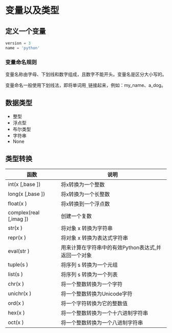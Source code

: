 # 变量以及类型

## 定义一个变量

```python
version = 3
name = 'python'
```

### 变量命名规则

变量名称由字母、下划线和数字组成，且数字不能开头。变量名是区分大小写的。

变量命名一般使用下划线法，即将单词用`_`链接起来，例如：my_name、a_dog。

## 数据类型

* 整型
* 浮点型
* 布尔类型
* 字符串
* None

## 类型转换

| 函数 | 说明 |
| --- | --- |
| int(x [,base ]) |	将x转换为一个整数 |
| long(x [,base ]) |	将x转换为一个长整数 |
| float(x ) |	将x转换到一个浮点数 |
| complex(real [,imag ]) |	创建一个复数 |
| str(x ) |	将对象 x 转换为字符串 |
| repr(x ) |	将对象 x 转换为表达式字符串 |
| eval(str ) |	用来计算在字符串中的有效Python表达式,并返回一个对象 |
| tuple(s ) |	将序列 s 转换为一个元组 |
| list(s ) |	将序列 s 转换为一个列表 |
| chr(x ) |	将一个整数转换为一个字符 |
| unichr(x ) |	将一个整数转换为Unicode字符 |
| ord(x ) |	将一个字符转换为它的整数值 |
| hex(x ) |	将一个整数转换为一个十六进制字符串 |
| oct(x ) |	将一个整数转换为一个八进制字符串 |


